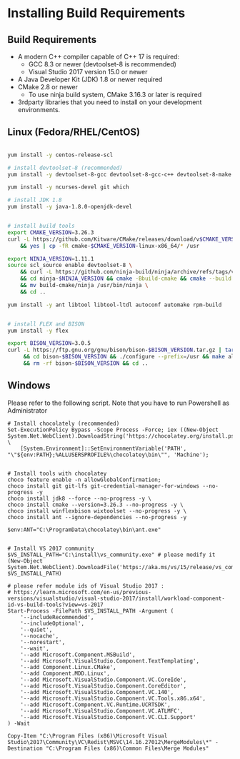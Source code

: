 # Installing Build Requirements

## Build Requirements

- A modern C++ compiler capable of C++ 17 is required:
  - GCC 8.3 or newer (devtoolset-8 is recommended)
  - Visual Studio 2017 version 15.0 or newer
- A Java Developer Kit (JDK) 1.8 or newer required
- CMake 2.8 or newer
  - To use ninja build system, CMake 3.16.3 or later is required
- 3rdparty libraries that you need to install on your development environments.

## Linux (Fedora/RHEL/CentOS)

```sh

yum install -y centos-release-scl

# install devtoolset-8 (recommended)
yum install -y devtoolset-8-gcc devtoolset-8-gcc-c++ devtoolset-8-make devtoolset-8-elfutils-libelf-devel devtoolset-8-systemtap-sdt-devel

yum install -y ncurses-devel git which

# install JDK 1.8
yum install -y java-1.8.0-openjdk-devel


# install build tools
export CMAKE_VERSION=3.26.3
curl -L https://github.com/Kitware/CMake/releases/download/v$CMAKE_VERSION/cmake-$CMAKE_VERSION-linux-x86_64.tar.gz | tar xzvf - \
    && yes | cp -fR cmake-$CMAKE_VERSION-linux-x86_64/* /usr

export NINJA_VERSION=1.11.1
source scl_source enable devtoolset-8 \
	&& curl -L https://github.com/ninja-build/ninja/archive/refs/tags/v$NINJA_VERSION.tar.gz | tar xzvf - \
    && cd ninja-$NINJA_VERSION && cmake -Bbuild-cmake && cmake --build build-cmake \
    && mv build-cmake/ninja /usr/bin/ninja \
    && cd ..

yum install -y ant libtool libtool-ltdl autoconf automake rpm-build


# install FLEX and BISON
yum install -y flex

export BISON_VERSION=3.0.5
curl -L https://ftp.gnu.org/gnu/bison/bison-$BISON_VERSION.tar.gz | tar xzvf - \
     && cd bison-$BISON_VERSION && ./configure --prefix=/usr && make all install \
     && rm -rf bison-$BISON_VERSION && cd ..

```

## Windows

Please refer to the following script. Note that you have to run Powershell as Administrator 

```pwsh
# Install chocolately (recommended)
Set-ExecutionPolicy Bypass -Scope Process -Force; iex ((New-Object System.Net.WebClient).DownloadString('https://chocolatey.org/install.ps1')); \
    [System.Environment]::SetEnvironmentVariable('PATH', "\"${env:PATH};%ALLUSERSPROFILE%\chocolatey\bin\"", 'Machine');


# Install tools with chocolatey
choco feature enable -n allowGlobalConfirmation;
choco install git git-lfs git-credential-manager-for-windows --no-progress -y
choco install jdk8 --force --no-progress -y \
choco install cmake --version=3.26.3 --no-progress -y \
choco install winflexbison wixtoolset --no-progress -y \
choco install ant --ignore-dependencies --no-progress -y

$env:ANT="C:\ProgramData\chocolatey\bin\ant.exe"


# Install VS 2017 community
$VS_INSTALL_PATH="C:\install\vs_community.exe" # please modify it
(New-Object System.Net.WebClient).DownloadFile('https://aka.ms/vs/15/release/vs_community.exe', $VS_INSTALL_PATH)

# please refer module ids of Visual Studio 2017 :
# https://learn.microsoft.com/en-us/previous-versions/visualstudio/visual-studio-2017/install/workload-component-id-vs-build-tools?view=vs-2017
Start-Process -FilePath $VS_INSTALL_PATH -Argument (
    '--includeRecommended',
    '--includeOptional',
    '--quiet',
    '--nocache',
    '--norestart',
    '--wait',
	'--add Microsoft.Component.MSBuild',
	'--add Microsoft.VisualStudio.Component.TextTemplating',
	'--add Component.Linux.CMake',
	'--add Component.MDD.Linux',
	'--add Microsoft.VisualStudio.Component.VC.CoreIde',
	'--add Microsoft.VisualStudio.Component.CoreEditor',
	'--add Microsoft.VisualStudio.Component.VC.140',
	'--add Microsoft.VisualStudio.Component.VC.Tools.x86.x64',
	'--add Microsoft.Component.VC.Runtime.UCRTSDK',
	'--add Microsoft.VisualStudio.Component.VC.ATLMFC',
	'--add Microsoft.VisualStudio.Component.VC.CLI.Support'
) -Wait

Copy-Item "C:\Program Files (x86)\Microsoft Visual Studio\2017\Community\VC\Redist\MSVC\14.16.27012\MergeModules\*" -Destination "C:\Program Files (x86)\Common Files\Merge Modules"
```
